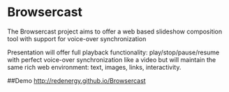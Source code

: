 Browsercast
===========

The Browsercast project aims to offer a web based slideshow composition tool with support for voice-over synchronization

Presentation will offer full playback functionality: play/stop/pause/resume with perfect voice-over synchronization like a video but will maintain the same rich web environment: text, images, links, interactivity.

##Demo
http://redenergy.github.io/Browsercast

